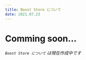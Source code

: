```yaml
---
title: Boost Store について
date: 2021.07.23
---
```


# Comming soon...
###### `Boost Store について` は現在作成中です
